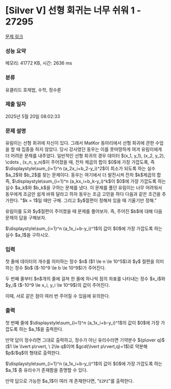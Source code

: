 # [Silver V] 선형 회귀는 너무 쉬워 1 - 27295 

[문제 링크](https://www.acmicpc.net/problem/27295) 

### 성능 요약

메모리: 41772 KB, 시간: 2636 ms

### 분류

유클리드 호제법, 수학, 정수론

### 제출 일자

2025년 5월 20일 08:02:33

### 문제 설명

<p>유림이는 선형 회귀에 자신이 있다. 그래서 MatKor 동아리에서 선형 회귀에 관한 수업을 할 때 집중을 하지 않았다. 당시 강사였던 동우는 이를 못마땅하게 여겨 유림이에게 더 어려운 문제를 내주었다. 일반적인 선형 회귀의 경우 데이터 $(x_1, y_1), (x_2, y_2), \cdots , (x_n, y_n)$이 주어졌을 때, 잔차 제곱의 합이 $0$에 가장 가깝도록, 즉 $\displaystyle\sum_{i=1}^n (a_2x_i+b_2-y_i)^2$이 최소가 되도록 하는 실수 $a_2$와 $b_2$를 찾는 문제이다. 동우는 여기에서 더 발전시켜 잔차 $k$제곱의 합 즉, $\displaystyle\sum_{i=1}^n (a_kx_i+b_k-y_i)^k$이 $0$에 가장 가깝도록 하는 실수 $a_k$와 $b_k$을 구하는 문제를 냈다. 이 문제를 풀던 유림이는 너무 어려워서 동우에게 조금만 쉽게 바꿔 달라고 하자 동우는 조금 고민을 하다 다음과 같은 조건을 추가한다. "$k = 1$일 때만 구해. 그리고 $y$절편이 정해져 있을 때 기울기만 정해."</p>

<p>유림이를 도와 $y$절편이 주어졌을 때 문제를 풀어보자. 즉, 주어진 $b$에 대해 다음 문제의 답을 구해보자.</p>

<p>$\displaystyle\sum_{i=1}^n (a_1x_i+b-y_i)^1$의 값이 $0$에 가장 가깝도록 하는 실수 $a_1$을 구하시오.</p>

### 입력 

 <p>첫 줄에 데이터의 개수를 의미하는 정수 $n$ ($1 \le n \le 10^5$)과 $y$ 절편을 의미하는 정수 $b$ ($-10^9 \le b \le 10^9$)가 주어진다.</p>

<p>두 번째 줄부터 $n$개의 줄에 걸쳐 한 줄에 하나씩 점의 좌표를 나타내는 정수 $x_i$와 $y_i$ ($-10^9 \le x_i, y_i \le 10^9$)의 값이 주어진다.</p>

<p>이때, 서로 같은 점이 여러 번 주어질 수 있음에 유의한다.</p>

### 출력 

 <p>첫 번째 줄에 $\displaystyle\sum_{i=1}^n (a_1x_i+b-y_i)^1$의 값이 $0$에 가장 가깝도록 하는 $a_1$을 출력한다.</p>

<p>만약 답이 정수라면 그대로 출력하고, 정수가 아닌 유리수라면 기약분수 ${p\over q}$ ($1 \le \lvert p\rvert, \ 2\le q$이며 $gcd(\lvert p\rvert,q)=1$)로 약분해 $p$/$q$의 형태로 출력한다.</p>

<p>$\displaystyle\sum_{i=1}^n (a_1x_i+b-y_i)^1$의 값이 $0$에 가장 가깝도록 하는 $a_1$ 중 유리수가 존재함을 증명할 수 있다.</p>

<p>만약 답으로 가능한 $a_1$이 여러 개 존재한다면, "<code>EZPZ</code>"를 출력한다.</p>

